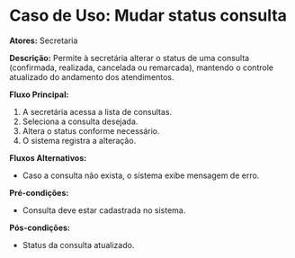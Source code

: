 # Caso de Uso: Mudar status consulta

**Atores:** Secretaria

**Descrição:**
Permite à secretária alterar o status de uma consulta (confirmada, realizada, cancelada ou remarcada), mantendo o controle atualizado do andamento dos atendimentos.

**Fluxo Principal:**
1. A secretária acessa a lista de consultas.
2. Seleciona a consulta desejada.
3. Altera o status conforme necessário.
4. O sistema registra a alteração.

**Fluxos Alternativos:**
- Caso a consulta não exista, o sistema exibe mensagem de erro.

**Pré-condições:**
- Consulta deve estar cadastrada no sistema.

**Pós-condições:**
- Status da consulta atualizado.
